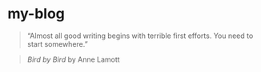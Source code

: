 # my-blog
 > “Almost all good writing begins with terrible first efforts. You need to start somewhere.”
 
 > *Bird by Bird* by Anne Lamott
